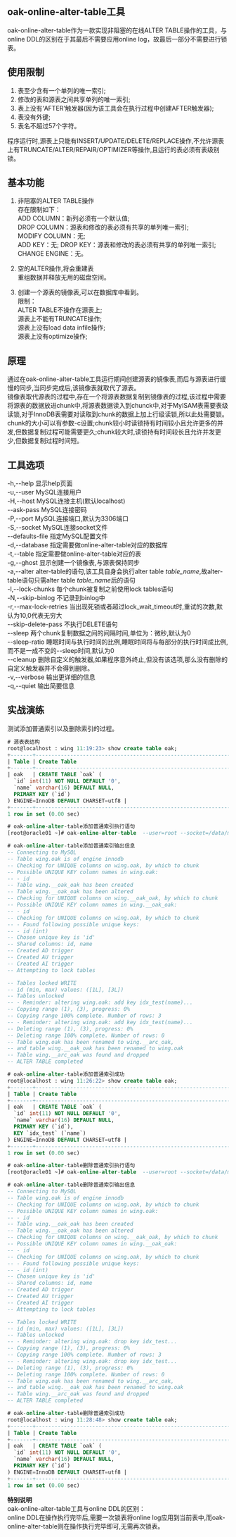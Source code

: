 ## oak-online-alter-table工具

oak-online-alter-table作为一款实现非阻塞的在线ALTER TABLE操作的工具，与online DDL的区别在于其最后不需要应用online log，故最后一部分不需要进行锁表。  



使用限制
--------
1. 表至少含有一个单列的唯一索引;  
2. 修改的表和源表之间共享单列的唯一索引;  
3. 表上没有‘AFTER’触发器(因为该工具会在执行过程中创建AFTER触发器);  
4. 表没有外键;  
5. 表名不超过57个字符。  

程序运行时,源表上只能有INSERT/UPDATE/DELETE/REPLACE操作,不允许源表上有TRUNCATE/ALTER/REPAIR/OPTIMIZER等操作,且运行的表必须有表级别锁。  


基本功能
--------
1. 非阻塞的ALTER TABLE操作  
   存在限制如下：  
   ADD COLUMN：新列必须有一个默认值;  
   DROP COLUMN：源表和修改的表必须有共享的单列唯一索引;  
   MODIFY COLUMN：无;  
   ADD KEY：无;
   DROP KEY：源表和修改的表必须有共享的单列唯一索引;  
   CHANGE ENGINE：无。

2. 空的ALTER操作,将会重建表  
   重组数据并释放无用的磁盘空间。  

3. 创建一个源表的镜像表,可以在数据库中看到。  
   限制：  
   ALTER TABLE不操作在源表上;  
   源表上不能有TRUNCATE操作;  
   源表上没有load data infile操作;  
   源表上没有optimize操作;  


原理
----
通过在oak-online-alter-table工具运行期间创建源表的镜像表,而后与源表进行缓慢的同步,当同步完成后,该镜像表就取代了源表。  
镜像表取代源表的过程中,存在一个将源表数据复制到镜像表的过程,该过程中需要将源表的数据放进chunk中,将源表数据读入到chunck中,对于MyISAM表需要表级读锁,对于InnoDB表需要对读取到chunk的数据上加上行级读锁,所以此处需要锁。chunk的大小可以有参数-c设置;chunk较小时读锁持有时间较小且允许更多的并发,但数据复制过程可能需要更久;chunk较大时,读锁持有时间较长且允许并发更少,但数据复制过程时间短。  


工具选项
--------
-h,--help				显示help页面  
-u,--user				MySQL连接用户  
-H,--host				MySQL连接主机(默认localhost)  
--ask-pass				MySQL连接密码  
-P,--port				MySQL连接端口,默认为3306端口  
-S,--socket				MySQL连接socket文件  
--defaults-file			指定MySQL配置文件  
-d,--database			指定需要做online-alter-table对应的数据库  
-t,--table 				指定需要做online-alter-table对应的表  
-g,--ghost				显示创建一个镜像表,与源表保持同步  
-a,--alter 				alter-table的语句,该工具自身会执行alter table *table_name*,故alter-table语句只需alter table *table_name*后的语句  
-l,--lock-chunks 		每个chunk被复制之前使用lock tables语句  
-N,--skip-binlog 		不记录到binlog中  
-r,--max-lock-retries	当出现死锁或者超过lock_wait_timeout时,重试的次数,默认为10,0代表无穷大  
--skip-delete-pass		不执行DELETE语句  
--sleep 				两个chunk复制数据之间的间隔时间,单位为：微秒,默认为0  
--sleep-ratio 			睡眠时间与执行时间的比例,睡眠时间将与每部分的执行时间成比例,而不是一成不变的--sleep时间,默认为0  
--cleanup 				删除自定义的触发器,如果程序意外终止,但没有该选项,那么没有删除的自定义触发器并不会得到删除。  
-v,--verbose 			输出更详细的信息  
-q,--quiet 				输出简要信息  


实战演练
--------
测试添加普通索引以及删除索引的过程。

```sql
# 源表表结构
root@localhost : wing 11:19:23> show create table oak;
+-------+--------------------------------------------------------------------------------------------------------------------------------------------------------+
| Table | Create Table                                                                                                                                           |
+-------+--------------------------------------------------------------------------------------------------------------------------------------------------------+
| oak   | CREATE TABLE `oak` (
  `id` int(11) NOT NULL DEFAULT '0',
  `name` varchar(16) DEFAULT NULL,
  PRIMARY KEY (`id`)
) ENGINE=InnoDB DEFAULT CHARSET=utf8 |
+-------+--------------------------------------------------------------------------------------------------------------------------------------------------------+
1 row in set (0.00 sec)

# oak-online-alter-table添加普通索引执行语句
[root@oracle01 ~]# oak-online-alter-table  --user=root --socket=/data/mysqldata3306/sock/mysql.sock  --database=wing --table=oak --alter='add key idx_test(name)';

# oak-online-alter-table添加普通索引输出信息
-- Connecting to MySQL
-- Table wing.oak is of engine innodb
-- Checking for UNIQUE columns on wing.oak, by which to chunk
-- Possible UNIQUE KEY column names in wing.oak:
-- - id
-- Table wing.__oak_oak has been created
-- Table wing.__oak_oak has been altered
-- Checking for UNIQUE columns on wing.__oak_oak, by which to chunk
-- Possible UNIQUE KEY column names in wing.__oak_oak:
-- - id
-- Checking for UNIQUE columns on wing.oak, by which to chunk
-- - Found following possible unique keys:
-- - id (int)
-- Chosen unique key is 'id'
-- Shared columns: id, name
-- Created AD trigger
-- Created AU trigger
-- Created AI trigger
-- Attempting to lock tables

-- Tables locked WRITE
-- id (min, max) values: ([1L], [3L])
-- Tables unlocked
-- - Reminder: altering wing.oak: add key idx_test(name)...
-- Copying range (1), (3), progress: 0%
-- Copying range 100% complete. Number of rows: 3
-- - Reminder: altering wing.oak: add key idx_test(name)...
-- Deleting range (1), (3), progress: 0%
-- Deleting range 100% complete. Number of rows: 0
-- Table wing.oak has been renamed to wing.__arc_oak,
-- and table wing.__oak_oak has been renamed to wing.oak
-- Table wing.__arc_oak was found and dropped
-- ALTER TABLE completed

# oak-online-alter-table添加普通索引成功
root@localhost : wing 11:26:22> show create table oak;
+-------+-----------------------------------------------------------------------------------------------------------------------------------------------------------------------------------+
| Table | Create Table                                                                                                                                                                      |
+-------+-----------------------------------------------------------------------------------------------------------------------------------------------------------------------------------+
| oak   | CREATE TABLE `oak` (
  `id` int(11) NOT NULL DEFAULT '0',
  `name` varchar(16) DEFAULT NULL,
  PRIMARY KEY (`id`),
  KEY `idx_test` (`name`)
) ENGINE=InnoDB DEFAULT CHARSET=utf8 |
+-------+-----------------------------------------------------------------------------------------------------------------------------------------------------------------------------------+
1 row in set (0.00 sec)

# oak-online-alter-table删除普通索引执行语句
[root@oracle01 ~]# oak-online-alter-table  --user=root --socket=/data/mysqldata3306/sock/mysql.sock  --database=wing --table=oak --alter='drop key idx_test'

# oak-online-alter-table删除普通索引输出信息
-- Connecting to MySQL
-- Table wing.oak is of engine innodb
-- Checking for UNIQUE columns on wing.oak, by which to chunk
-- Possible UNIQUE KEY column names in wing.oak:
-- - id
-- Table wing.__oak_oak has been created
-- Table wing.__oak_oak has been altered
-- Checking for UNIQUE columns on wing.__oak_oak, by which to chunk
-- Possible UNIQUE KEY column names in wing.__oak_oak:
-- - id
-- Checking for UNIQUE columns on wing.oak, by which to chunk
-- - Found following possible unique keys:
-- - id (int)
-- Chosen unique key is 'id'
-- Shared columns: id, name
-- Created AD trigger
-- Created AU trigger
-- Created AI trigger
-- Attempting to lock tables

-- Tables locked WRITE
-- id (min, max) values: ([1L], [3L])
-- Tables unlocked
-- - Reminder: altering wing.oak: drop key idx_test...
-- Copying range (1), (3), progress: 0%
-- Copying range 100% complete. Number of rows: 3
-- - Reminder: altering wing.oak: drop key idx_test...
-- Deleting range (1), (3), progress: 0%
-- Deleting range 100% complete. Number of rows: 0
-- Table wing.oak has been renamed to wing.__arc_oak,
-- and table wing.__oak_oak has been renamed to wing.oak
-- Table wing.__arc_oak was found and dropped
-- ALTER TABLE completed

# oak-online-alter-table删除普通索引成功
root@localhost : wing 11:28:48> show create table oak;
+-------+--------------------------------------------------------------------------------------------------------------------------------------------------------+
| Table | Create Table                                                                                                                                           |
+-------+--------------------------------------------------------------------------------------------------------------------------------------------------------+
| oak   | CREATE TABLE `oak` (
  `id` int(11) NOT NULL DEFAULT '0',
  `name` varchar(16) DEFAULT NULL,
  PRIMARY KEY (`id`)
) ENGINE=InnoDB DEFAULT CHARSET=utf8 |
+-------+--------------------------------------------------------------------------------------------------------------------------------------------------------+
1 row in set (0.00 sec)
```

**特别说明**  
oak-online-alter-table工具与online DDL的区别：  
online DDL在操作执行完毕后,需要一次锁表将online log应用到当前表中,而oak-online-alter-table则在操作执行完毕即可,无需再次锁表。

